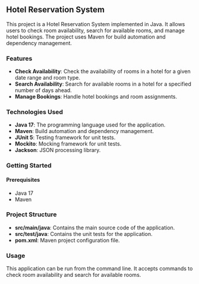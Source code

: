 ## Hotel Reservation System

This project is a Hotel Reservation System implemented in Java. It allows users to check room availability, search for available rooms, and manage hotel bookings. The project uses Maven for build automation and dependency management.

### Features

- **Check Availability**: Check the availability of rooms in a hotel for a given date range and room type.
- **Search Availability**: Search for available rooms in a hotel for a specified number of days ahead.
- **Manage Bookings**: Handle hotel bookings and room assignments.

### Technologies Used

- **Java 17**: The programming language used for the application.
- **Maven**: Build automation and dependency management.
- **JUnit 5**: Testing framework for unit tests.
- **Mockito**: Mocking framework for unit tests.
- **Jackson**: JSON processing library.

### Getting Started

#### Prerequisites

- Java 17
- Maven

### Project Structure

- **src/main/java**: Contains the main source code of the application.
- **src/test/java**: Contains the unit tests for the application.
- **pom.xml**: Maven project configuration file.

### Usage

This application can be run from the command line. It accepts commands to check room availability and search for available rooms.